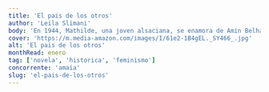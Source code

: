 ```yaml
---
title: 'El pais de los otros'
author: 'Leila Slimani'
body: 'En 1944, Mathilde, una joven alsaciana, se enamora de Amín Belhach, combatiente marroquí en el ejército francés durante la II Guerra Mundial. Tras la Liberación, el matrimonio viaja a Marruecos y se establece en Meknés, ciudad en la zona del Protectorado de Francia con una importante presencia de militares y colonos.'
cover: 'https://m.media-amazon.com/images/I/61e2-1B4gEL._SY466_.jpg'
alt: 'El pais de los otros'
monthRead: enero
tag: ['novela', 'historica', 'feminismo']
concorrente: 'amaia'
slug: 'el-pais-de-los-otros'
---
```

